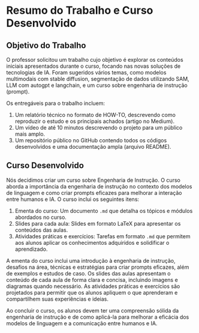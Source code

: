 # Resumo do Trabalho e Curso Desenvolvido

## Objetivo do Trabalho

O professor solicitou um trabalho cujo objetivo é explorar os conteúdos iniciais apresentados durante o curso, focando nas novas soluções de tecnologias de IA. Foram sugeridos vários temas, como modelos multimodais com stable diffusion, segmentação de dados utilizando SAM, LLM com autogpt e langchain, e um curso sobre engenharia de instrução (prompt).

Os entregáveis para o trabalho incluem:

1. Um relatório técnico no formato de HOW-TO, descrevendo como reproduzir o estudo e os principais achados (artigo no Medium).
2. Um vídeo de até 10 minutos descrevendo o projeto para um público mais amplo.
3. Um repositório público no GitHub contendo todos os códigos desenvolvidos e uma documentação ampla (arquivo README).

## Curso Desenvolvido

Nós decidimos criar um curso sobre Engenharia de Instrução. O curso aborda a importância da engenharia de instrução no contexto dos modelos de linguagem e como criar prompts eficazes para melhorar a interação entre humanos e IA. O curso inclui os seguintes itens:

1. Ementa do curso: Um documento `.md` que detalha os tópicos e módulos abordados no curso.
2. Slides para cada aula: Slides em formato LaTeX para apresentar os conteúdos das aulas.
3. Atividades práticas e exercícios: Tarefas em formato `.md` que permitem aos alunos aplicar os conhecimentos adquiridos e solidificar o aprendizado.

A ementa do curso inclui uma introdução à engenharia de instrução, desafios na área, técnicas e estratégias para criar prompts eficazes, além de exemplos e estudos de caso. Os slides das aulas apresentam o conteúdo de cada aula de forma clara e concisa, incluindo imagens e diagramas quando necessário. As atividades práticas e exercícios são projetados para permitir que os alunos apliquem o que aprenderam e compartilhem suas experiências e ideias.

Ao concluir o curso, os alunos devem ter uma compreensão sólida da engenharia de instrução e de como aplicá-la para melhorar a eficácia dos modelos de linguagem e a comunicação entre humanos e IA.
